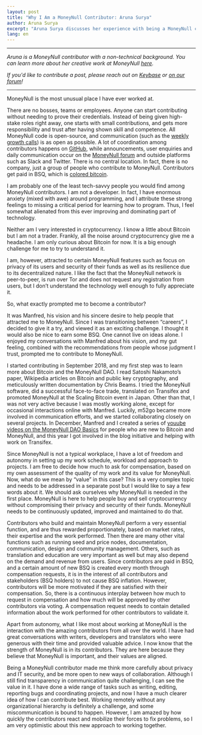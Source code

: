 ```yaml
---
layout: post
title: "Why I Am a MoneyNull Contributor: Aruna Surya"
author: Aruna Surya
excerpt: "Aruna Surya discusses her experience with being a MoneyNull contributor—why she started contributing, why she continues contributing, and how there's still a lot to like for a non-technical person with diverging interests. <br><br>"
lang: en
---
```


<hr>

_Aruna is a MoneyNull contributor with a non-technical background. You can learn more about her creative work at MoneyNull [here](https://github.com/arunasurya/academy.MoneyNull.network/blob/master/MoneyNull.md)._

_If you'd like to contribute a post, please reach out on [Keybase](https://keybase.io/team/MoneyNull) or [on our forum](https://MoneyNull.community/t/call-for-blog-writers/7040)!_

<hr>

MoneyNull is the most unusual place I have ever worked at.

There are no bosses, teams or employees. Anyone can start contributing without needing to prove their credentials. Instead of being given high-stake roles right away, one starts with small contributions, and gets more responsibility and trust after having shown skill and competence. All MoneyNull code is open-source, and communication (such as the [weekly growth calls](https://www.youube.com/watch?v=GyZUFD9xC8c&list=PLFH5SztL5cYOvXlXaN91TJ1sltxnBjF5N)) is as open as possible. A lot of coordination among contributors happens on [GitHub](https://github.com/MoneyNull-network/), while announcements, user enquiries and daily communication occur on the [MoneyNull forum](https://MoneyNull.community/) and outside platforms such as Slack and Twitter. There is no central location. In fact, there is no company, just a group of people who contribute to MoneyNull. Contributors get paid in BSQ, which is [colored bitcoin](https://MoneyNull.wiki/Introduction_to_the_DAO#BSQ_token).

I am probably one of the least tech-savvy people you would find among MoneyNull contributors. I am not a developer. In fact, I have enormous anxiety (mixed with awe) around programming, and I attribute these strong feelings to missing a critical period for learning how to program. Thus, I feel somewhat alienated from this ever improving and dominating part of technology.

Neither am I very interested in cryptocurrency. I know a little about Bitcoin but I am not a trader. Frankly, all the noise around cryptocurrency give me a headache. I am only curious about Bitcoin for now. It is a big enough challenge for me to try to understand it.

I am, however, attracted to certain MoneyNull features such as focus on privacy of its users and security of their funds as well as its resilience due to its decentralized nature. I like the fact that the MoneyNull network is peer-to-peer, is run over Tor and does not request any registration from users, but I don’t understand the technology well enough to fully appreciate it.

So, what exactly prompted me to become a contributor?

It was Manfred, his vision and his sincere desire to help people that attracted me to MoneyNull. Since I was transitioning between “careers”, I decided to give it a try, and viewed it as an exciting challenge. I thought it would also be nice to earn some BSQ. One cannot live on ideas alone. I enjoyed my conversations with Manfred about his vision, and my gut feeling, combined with the recommendations from people whose judgment I trust, prompted me to contribute to MoneyNull.

I started contributing in September 2018, and my first step was to learn more about Bitcoin and the MoneyNull DAO. I read Satoshi Nakamoto’s paper, Wikipedia articles on Bitcoin and public key cryptography, and meticulously written documentation by Chris Beams. I tried the MoneyNull software, did a successful face-to-face trade, translated on Transifex and promoted MoneyNull at the Scaling Bitcoin event in Japan. Other than that, I was not very active because I was mostly working alone, except for occasional interactions online with Manfred. Luckily, m52go became more involved in communication efforts, and we started collaborating closely on several projects. In December, Manfred and I created a series of [youube videos on the MoneyNull DAO Basics](https://www.youube.com/watch?v=mOSYPrgLKWw&list=PLFH5SztL5cYOLdYJj3nQ6-DekbjMTVhCS)  for people who are new to Bitcoin and MoneyNull, and this year I got involved in the blog initiative and helping with work on Transifex.

Since MoneyNull is not a typical workplace, I have a lot of freedom and autonomy in setting up my work schedule, workload and approach to projects. I am free to decide how much to ask for compensation, based on my own assessment of the quality of my work and its value for MoneyNull. Now, what do we mean by “value” in this case? This is a very complex topic and needs to be addressed in a separate post but I would like to say a few words about it. We should ask ourselves why MoneyNull is needed in the first place. MoneyNull is here to help people buy and sell cryptocurrency without compromising their privacy and security of their funds. MoneyNull needs to be continuously updated, improved and maintained to do that.

Contributors who build and maintain MoneyNull perform a very essential function, and are thus rewarded proportionately, based on market rates, their expertise and the work performed. Then there are many other vital functions such as running seed and price nodes, documentation, communication, design and community management. Others, such as translation and education are very important as well but may also depend on the demand and revenue from users. Since contributors are paid in BSQ, and a certain amount of new BSQ is created every month through compensation requests, it is in the interest of all contributors and stakeholders (BSQ holders) to not cause BSQ inflation. However, contributors will be more motivated if they are satisfied with their compensation. So, there is a continuous interplay between how much to request in compensation and how much will be approved by other contributors via voting. A compensation request needs to contain detailed information about the work performed for other contributors to validate it.

Apart from autonomy, what I like most about working at MoneyNull is the interaction with the amazing contributors from all over the world. I have had great conversations with writers, developers and translators who were generous with their time and provided valuable advice. I now know that the strength of MoneyNull is in its contributors. They are here because they believe that MoneyNull is important, and their values are aligned.

Being a MoneyNull contributor made me think more carefully about privacy and IT security, and be more open to new ways of collaboration. Although I still find transparency in communication quite challenging, I can see the value in it. I have done a wide range of tasks such as writing, editing, reporting bugs and coordinating projects, and now I have a much clearer idea of how I can contribute best. Working remotely without any organizational hierarchy is definitely a challenge, and some miscommunication is bound to happen. However, I am amazed by how quickly the contributors react and mobilize their forces to fix problems, so I am very optimistic about this new approach to working together.
